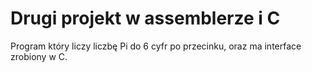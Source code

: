 # Drugi projekt w assemblerze i C
Program który liczy liczbę Pi do 6 cyfr po przecinku, oraz ma interface zrobiony w C.
